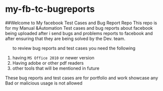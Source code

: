 # my-fb-tc-bugreports
##Welcome to My facebook Test Cases and Bug Report Repo
This repo is for my Manual &Automation Test cases and bug reports about facebook being uploaded after i send bugs and problems reports to facebook and after ensuring that they are being solved by the Dev. team.


<ol>
  <p>to review bug reports and test cases you need the following</p>
  <li>having <code>MS Office 2010</code> or newer version</li>
  <li>Having adobe or other pdf readers</li>
  <li>other tools that will be mentioned in future</li>
</ol>
<p>These bug reports and test cases are for portfolio and work showcase any Bad or malicious usage is not allowed</p>

